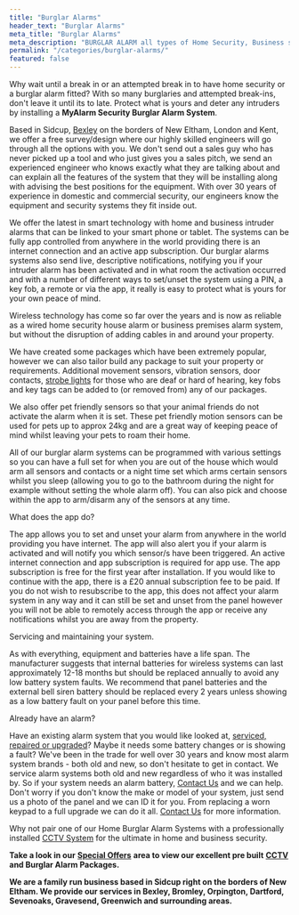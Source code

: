```yaml
---
title: "Burglar Alarms"
header_text: "Burglar Alarms"
meta_title: "Burglar Alarms"
meta_description: "BURGLAR ALARM all types of Home Security, Business security based New Eltham, Sidcup, Bexley covering Greenwich, Orpington, Bromley, Dartford and surrounding"
permalink: "/categories/burglar-alarms/"
featured: false
---
```


Why wait until a break in or an attempted break in to have home security or a burglar alarm fitted? With so many burglaries and attempted break-ins, don\'t leave it until its to late. Protect what is yours and deter any intruders by installing a **MyAlarm Security Burglar Alarm System**.

Based in Sidcup, [Bexley](/pages/bexley/) on the borders of New Eltham, London and Kent, we offer a free survey/design where our highly skilled engineers will go through all the options with you. We don\'t send out a sales guy who has never picked up a tool and who just gives you a sales pitch, we send an experienced engineer who knows exactly what they are talking about and can explain all the features of the system that they will be installing along with advising the best positions for the equipment. With over 30 years of experience in domestic and commercial security, our engineers know the equipment and security systems they fit inside out.

We offer the latest in smart technology with home and business intruder alarms that can be linked to your smart phone or tablet. The systems can be fully app controlled from anywhere in the world providing there is an internet connection and an active app subscription. Our burglar alarms systems also send live, descriptive notifications, notifying you if your intruder alarm has been activated and in what room the activation occurred and with a number of different ways to set/unset the system using a PIN, a key fob, a remote or via the app, it really is easy to protect what is yours for your own peace of mind.

Wireless technology has come so far over the years and is now as reliable as a wired home security house alarm or business premises alarm system, but without the disruption of adding cables in and around your property.

We have created some packages which have been extremely popular, however we can also tailor build any package to suit your property or requirements. Additional movement sensors, vibration sensors, door contacts, [strobe lights](/blog/wireless-sounder-alarm-system-for-the-deaf-or-hard-of-hearing/) for those who are deaf or hard of hearing, key fobs and key tags can be added to (or removed from) any of our packages.

We also offer pet friendly sensors so that your animal friends do not activate the alarm when it is set. These pet friendly motion sensors can be used for pets up to approx 24kg and are a great way of keeping peace of mind whilst leaving your pets to roam their home.

All of our burglar alarm systems can be programmed with various settings so you can have a full set for when you are out of the house which would arm all sensors and contacts or a night time set which arms certain sensors whilst you sleep (allowing you to go to the bathroom during the night for example without setting the whole alarm off). You can also pick and choose within the app to arm/disarm any of the sensors at any time.

What does the app do?

The app allows you to set and unset your alarm from anywhere in the world providing you have internet. The app will also alert you if your alarm is activated and will notify you which sensor/s have been triggered. An active internet connection and app subscription is required for app use. The app subscription is free for the first year after installation. If you would like to continue with the app, there is a £20 annual subscription fee to be paid. If you do not wish to resubscribe to the app, this does not affect your alarm system in any way and it can still be set and unset from the panel however you will not be able to remotely access through the app or receive any notifications whilst you are away from the property.

Servicing and maintaining your system.

As with everything, equipment and batteries have a life span. The manufacturer suggests that internal batteries for wireless systems can last approximately 12-18 months but should be replaced annually to avoid any low battery system faults. We recommend that panel batteries and the external bell siren battery should be replaced every 2 years unless showing as a low battery fault on your panel before this time.

Already have an alarm?

Have an existing alarm system that you would like looked at, [serviced, repaired or upgraded](servicing-and-repairs.php.html)? Maybe it needs some battery changes or is showing a fault? We\'ve been in the trade for well over 30 years and know most alarm system brands - both old and new, so don\'t hesitate to get in contact. We service alarm systems both old and new regardless of who it was installed by. So if your system needs an alarm battery, [Contact Us](/contact/) and we can help. Don\'t worry if you don\'t know the make or model of your system, just send us a photo of the panel and we can ID it for you. From replacing a worn keypad to a full upgrade we can do it all. [Contact Us](/contact/) [](/contact/) for more information.

Why not pair one of our Home Burglar Alarm Systems with a professionally installed [CCTV System](cctv.php.html) [](cctv.php.html) for the ultimate in home and business security.

**Take a look in our** [**Special Offers**](special-offers.php.html) **area to view our excellent pre built** [**CCTV**](cctv.php.html) **and Burglar Alarm Packages.**

**We are a family run business based in Sidcup right on the borders of New Eltham. We provide our services in Bexley, Bromley, Orpington, Dartford, Sevenoaks, Gravesend, Greenwich and surrounding areas.**